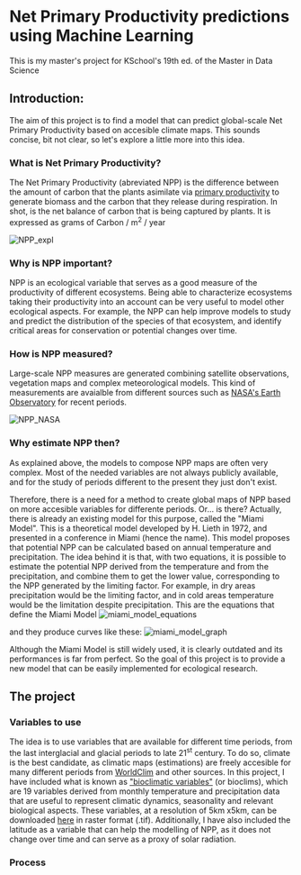 # Net Primary Productivity predictions using Machine Learning

This is my master's project for KSchool's 19th ed. of the Master in Data Science

## Introduction:
The aim of this project is to find a model that can predict global-scale Net Primary Productivity based on accesible climate maps.
This sounds concise, bit not clear, so let's explore a little more into this idea.

### What is Net Primary Productivity?

The Net Primary Productivity (abreviated NPP) is the difference between the amount of carbon that the plants asimilate via [primary productivity](https://en.wikipedia.org/wiki/Primary_production) to generate biomass and the carbon that they release during respiration.
In shot, is the net balance of carbon that is being captured by plants. It is expressed as grams of Carbon / m<sup>2</sup> / year

![NPP_expl](https://lh3.googleusercontent.com/proxy/2EYjvKj0bKYXKdbKY1cdmm5aocirMLPhOehssOAWtJL30psLtpdtd6_JMyhpyH5ok0MGO8V6jtCf3799mB3jVUU)


### Why is NPP important?

NPP is an ecological variable that serves as a good measure of the productivity of different ecosystems. Being able to characterize ecosystems taking their productivity into an account can be very useful to model other ecological aspects. For example, the NPP can help improve models to study and predict the distribution of the species of that ecosystem, and identify critical areas for conservation or potential changes over time.

### How is NPP measured?

Large-scale NPP measures are generated combining satellite observations, vegetation maps and complex meteorological models. This kind of measurements are avaialble from different sources such as [NASA's Earth Observatory](https://earthobservatory.nasa.gov/global-maps/MOD17A2_M_PSN) for recent periods.

![NPP_NASA](https://eoimages.gsfc.nasa.gov/images/globalmaps/data/MOD17A2_M_PSN/MOD17A2_M_PSN_2000-02.JPEG)


### Why estimate NPP then?

As explained above, the models to compose NPP maps are often very complex. Most of the needed variables are not always publicly available, and for the study of periods different to the present they just don't exist.

Therefore, there is a need for a method to create global maps of NPP based on more accesible variables for differente periods.
Or... is there? Actually, there is already an existing model for this purpose, called the "Miami Model". This is a theoretical model developed by H. Lieth in 1972, and presented in a conference in Miami (hence the name). This model proposes that potential NPP can be calculated based on annual temperature and precipitation. The idea behind it is that, with two equations, it is possible to estimate the potential NPP derived from the temperature and from the precipitation, and combine them to get the lower value, corresponding to the NPP generated by the limiting factor. For example, in dry areas precipitation would be the limiting factor, and in cold areas temperature would be the limitation despite precipitation.
This are the equations that define the Miami Model
![miami_model_equations](https://wergosum.com/wp-content/uploads/2014/01/NPP_1a1b1c_transp.png)


and they produce curves like these:
![miami_model_graph](https://wergosum.com/wp-content/uploads/2014/01/miami-curves.png)

Although the Miami Model is still widely used, it is clearly outdated and its performances is far from perfect. So the goal of this project is to provide a new model that can be easily implemented for ecological research.

## The project

### Variables to use

The idea is to use variables that are available for different time periods, from the last interglacial and glacial periods to late 21<sup>st</sup> century.
To do so, climate is the best candidate, as climatic maps (estimations) are freely accesible for many different periods from [WorldClim](https://www.worldclim.org/) and other sources. In this project, I have included what is known as ["bioclimatic variables"](https://www.worldclim.org/data/bioclim.html) (or bioclims), which are 19 variables derived from monthly temperature and precipitation data that are useful to represent climatic dynamics, seasonality and relevant biological aspects.
These variables, at a resolution of 5km x5km, can be downloaded [here](https://biogeo.ucdavis.edu/data/worldclim/v2.1/base/wc2.1_2.5m_bio.zip) in raster format (.tif).
Additionally, I have also included the latitude as a variable that can help the modelling of NPP, as it does not change over time and can serve as a proxy of solar radiation.

### Process
